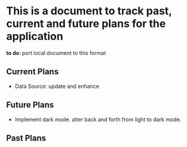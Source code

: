 # This is a document to track past, current and future plans for the application
**to do**: port local document to this format

## Current Plans
- Data Source: update and enhance 

## Future Plans
- Implement dark mode. alter back and forth from light to dark mode.

## Past Plans
